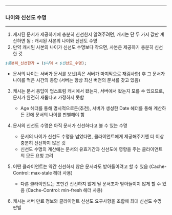 -----
### 나이와 신선도 수명
-----
1. 캐시된 문서가 제공하기에 충분히 신선한지 알려주려면, 캐시는 단 두 가지 값만 계산하면 됨 : 캐시된 사본의 나이와 신선도 수명
2. 만약 캐시된 사본의 나이가 신선도 수명보다 작으면, 사본은 제공하기 충분히 신선한 것
```perl
$충분히_신선한가 = ($나이 < $신선도_수명);
```
  - 문서의 나이는 서버가 문서를 보낸(혹은 서버가 마지막으로 재검사한) 후 그 문서가 나이를 먹은 시간의 총합 (서버는 항상 최신 버전의 문서를 갖고 있음)

3. 캐시는 문서 응답이 업스트림 캐시에서 왔는지, 서버에서 왔는지 모를 수 있으므로, 문서가 완전히 새롭다고 가정하지 못함
   - Age 헤더를 통해 명시적으로든(추천), 서버가 생성한 Date 헤더를 통해 계산하든 간에 문서의 나이를 판별해야 함

4. 문서의 신선도 수명은 아직 문서가 신선하다고 볼 수 있는 수명
   - 문서의 나이가 신선도 수명을 넘었다면, 클라이언트에게 제공해주기엔 더 이상 충분히 신선하지 않은 것
   - 신선도 수명의 계산에는 문서의 유효기간과 신선도에 영향을 주는 클라이언트의 모든 요청 고려

5. 어떤 클라이언트는 약간 신선하지 않은 문서라도 받아들이려고 할 수 있음 (Cache-Control: max-stale 헤더 사용)
   - 다른 클라이언트는 조만간 신선하지 않게 될 문서조차 받아들이지 않게 할 수 있음 (Cache-Control: min-fresh 헤더 사용)

6. 캐시는 서버 만료 정보와 클라이언트 신선도 요구사항을 조합해 최대 신선도 수명 판별
